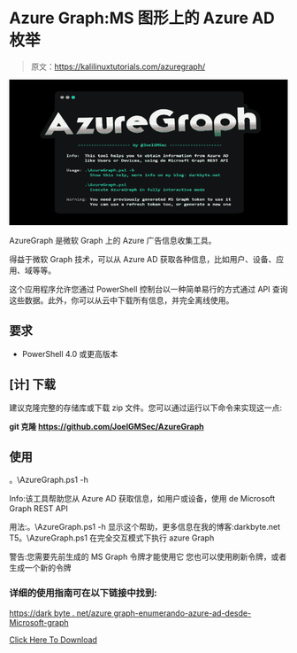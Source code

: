 # Azure Graph:MS 图形上的 Azure AD 枚举

> 原文：<https://kalilinuxtutorials.com/azuregraph/>

[![](img//5bed8ee6c2be7a4f9e219cc7abd02270.png)](https://blogger.googleusercontent.com/img/b/R29vZ2xl/AVvXsEiP_a0QNKyCqxSsf5k-bYwaBIQxh0aAH68n7XJcF0fjVDkXVB9xnknEnrlZT7HP1kuLMHJGso9n_tGnGY90B6bPEMDTugCD7wcUo9jIum67GhwdyX94-q2WwjhrRWPeDlM9ylEhv_g1MQyy_YArXvSnnGF-hYPKSM8n-oF_RCXOuuUUaOcf6EqIO8ha/s728/AzureGraph(1).png)

AzureGraph 是微软 Graph 上的 Azure 广告信息收集工具。

得益于微软 Graph 技术，可以从 Azure AD 获取各种信息，比如用户、设备、应用、域等等。

这个应用程序允许您通过 PowerShell 控制台以一种简单易行的方式通过 API 查询这些数据。此外，你可以从云中下载所有信息，并完全离线使用。

## 要求

*   PowerShell 4.0 或更高版本

## [计] 下载

建议克隆完整的存储库或下载 zip 文件。您可以通过运行以下命令来实现这一点:

**git 克隆 https://github.com/JoelGMSec/AzureGraph**

## 使用

。\AzureGraph.ps1 -h

Info:该工具帮助您从 Azure AD
获取信息，如用户或设备，使用 de Microsoft Graph REST API

用法:。\AzureGraph.ps1 -h
显示这个帮助，更多信息在我的博客:darkbyte.net
T5。\AzureGraph.ps1
在完全交互模式下执行 azure Graph

警告:您需要先前生成的 MS Graph 令牌才能使用它
您也可以使用刷新令牌，或者生成一个新的令牌

### 详细的使用指南可在以下链接中找到:

[https://dark byte . net/azure graph-enumerando-azure-ad-desde-Microsoft-graph](https://darkbyte.net/azuregraph-enumerando-azure-ad-desde-microsoft-graph)

[Click Here To Download](https://github.com/JoelGMSec/AzureGraph)